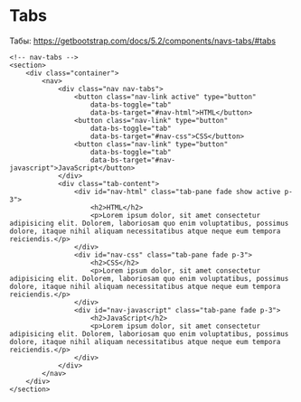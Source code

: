 # Tabs
Табы: https://getbootstrap.com/docs/5.2/components/navs-tabs/#tabs

    <!-- nav-tabs -->
    <section>
        <div class="container">
            <nav>
                <div class="nav nav-tabs">
                    <button class="nav-link active" type="button"
                        data-bs-toggle="tab"
                        data-bs-target="#nav-html">HTML</button>
                    <button class="nav-link" type="button"
                        data-bs-toggle="tab"
                        data-bs-target="#nav-css">CSS</button>
                    <button class="nav-link" type="button"
                        data-bs-toggle="tab"
                        data-bs-target="#nav-javascript">JavaScript</button>
                </div>
                <div class="tab-content">
                    <div id="nav-html" class="tab-pane fade show active p-3">
                        <h2>HTML</h2>
                        <p>Lorem ipsum dolor, sit amet consectetur adipisicing elit. Dolorem, laboriosam quo enim voluptatibus, possimus dolore, itaque nihil aliquam necessitatibus atque neque eum tempora reiciendis.</p>
                    </div>
                    <div id="nav-css" class="tab-pane fade p-3">
                        <h2>CSS</h2>
                        <p>Lorem ipsum dolor, sit amet consectetur adipisicing elit. Dolorem, laboriosam quo enim voluptatibus, possimus dolore, itaque nihil aliquam necessitatibus atque neque eum tempora reiciendis.</p>
                    </div>
                    <div id="nav-javascript" class="tab-pane fade p-3">
                        <h2>JavaScript</h2>
                        <p>Lorem ipsum dolor, sit amet consectetur adipisicing elit. Dolorem, laboriosam quo enim voluptatibus, possimus dolore, itaque nihil aliquam necessitatibus atque neque eum tempora reiciendis.</p>
                    </div>
                </div>
            </nav>
        </div>
    </section>
